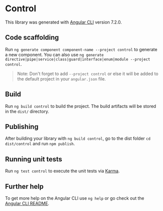 # Control

This library was generated with [Angular CLI](https://github.com/angular/angular-cli) version 7.2.0.

## Code scaffolding

Run `ng generate component component-name --project control` to generate a new component. You can also use `ng generate directive|pipe|service|class|guard|interface|enum|module --project control`.
> Note: Don't forget to add `--project control` or else it will be added to the default project in your `angular.json` file. 

## Build

Run `ng build control` to build the project. The build artifacts will be stored in the `dist/` directory.

## Publishing

After building your library with `ng build control`, go to the dist folder `cd dist/control` and run `npm publish`.

## Running unit tests

Run `ng test control` to execute the unit tests via [Karma](https://karma-runner.github.io).

## Further help

To get more help on the Angular CLI use `ng help` or go check out the [Angular CLI README](https://github.com/angular/angular-cli/blob/master/README.md).
